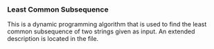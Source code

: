 ### Least Common Subsequence

This is a dynamic programming algorithm that is used to find the least common subsequence of two strings given as input. An extended 
description is located in the file.
